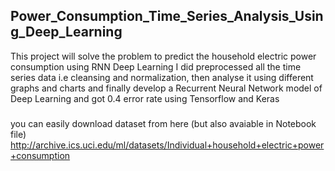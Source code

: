 ## Power_Consumption_Time_Series_Analysis_Using_Deep_Learning
This project will solve the problem to predict the household electric power consumption using RNN Deep Learning
I did preprocessed all the time series data i.e cleansing and normalization, then analyse it using different graphs and charts and finally develop a Recurrent Neural Network model of Deep Learning and got 0.4 error rate using Tensorflow and Keras

### 
you can easily download dataset from here (but also avaiable in Notebook file)
http://archive.ics.uci.edu/ml/datasets/Individual+household+electric+power+consumption
